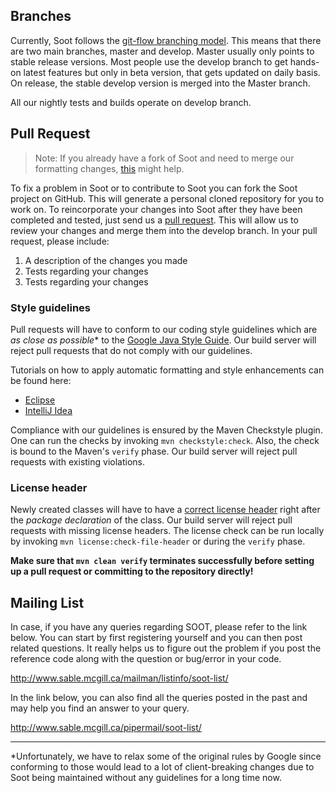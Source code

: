 ## Branches  

Currently, Soot follows the [git-flow branching model](http://nvie.com/posts/a-successful-git-branching-model/). This means that there are two main branches, master and develop. Master usually only points to stable release versions. Most people use the develop branch to get hands-on latest features but only in beta version, that gets updated on daily basis. On release, the stable develop version is merged into the Master branch.

All our nightly tests and builds operate on develop branch.

## Pull Request  
> Note: If you already have a fork of Soot and need to merge our formatting changes, [this](https://github.com/soot-oss/soot/wiki/Merging-changes-after-introduction-of-formatting-guidelines) might help.

To fix a problem in Soot or to contribute to Soot you can fork the Soot project on GitHub. This will generate a personal cloned repository for you to work on. To reincorporate your changes into Soot after they have been completed and tested, just send us a [pull request](https://help.github.com/articles/using-pull-requests). This will allow us to review your changes and merge them into the develop branch. In your pull request, please include: 
1. A description of the changes you made
2. Tests regarding your changes 
2. Tests regarding your changes 


### Style guidelines

Pull requests will have to conform to our coding style guidelines which are _as close as possible_* to the [Google Java Style Guide](https://google.github.io/styleguide/javaguide.html). Our build server will reject pull requests that do not comply with our guidelines.

Tutorials on how to apply automatic formatting and style enhancements can be found here:
* [Eclipse](https://github.com/soot-oss/soot/wiki/Formatting-for-Eclipse)
* [IntelliJ Idea](https://github.com/soot-oss/soot/wiki/Formatting-for-IntelliJ)

Compliance with our guidelines is ensured by the Maven Checkstyle plugin. One can run the checks by invoking `mvn checkstyle:check`. Also, the check is bound to the Maven's `verify` phase. 
Our build server will reject pull requests with existing violations. 

### License header

Newly created classes will have to have a [correct license header](https://github.com/soot-oss/soot/wiki/License-Header) right after the _package declaration_ of the class. Our build server will reject pull requests with missing license headers. The license check can be run locally by invoking `mvn license:check-file-header` or during the `verify` phase.

**Make sure that `mvn clean verify` terminates successfully before setting up a pull request or committing to the repository directly!**



## Mailing List  

In case, if you have any queries regarding SOOT, please refer to the link below. You can start by first registering yourself and you can then post related questions. It really helps us to figure out the problem if you post the reference code along with the question or bug/error in your code.

http://www.sable.mcgill.ca/mailman/listinfo/soot-list/

In the link below, you can also find all the queries posted in the past and may help you find an answer to your query.

http://www.sable.mcgill.ca/pipermail/soot-list/

---

*Unfortunately, we have to relax some of the original rules by Google since conforming to those would lead to a lot of client-breaking changes due to Soot being maintained without any guidelines for a long time now.
